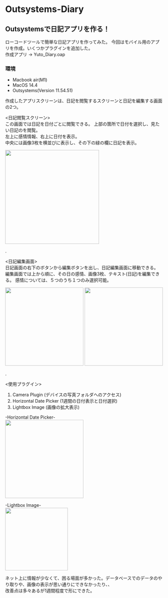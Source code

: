# Outsystems-Diary

##  Outsystemsで日記アプリを作る！


ローコードツールで簡単な日記アプリを作ってみた。
今回はモバイル用のアプリを作成。いくつかプラグインを追加した。  
作成アプリ → Yuto_Diary.oap  

### 環境
*  Macbook air(M1)
*  MacOS 14.4
*  Outsystems(Version 11.54.51)



作成したアプリスクリーンは、日記を閲覧するスクリーンと日記を編集する画面の2つ。


<日記閲覧スクリーン>   
この画面では日記を日付ごとに閲覧できる。
上部の箇所で日付を選択し、見たい日記のを閲覧。  
左上に感情情報、右上に日付を表示。  
中央には画像3枚を横並びに表示し、その下の緑の欄に日記を表示。

<img src="https://github.com/yuto1201-UESG/Outsystems-Diary/assets/163832489/1254eda6-d95a-48de-960c-9ec02a311f38" width="300">  


.

  
<日記編集画面>  
日記画面の右下のボタンから編集ボタンを出し、日記編集画面に移動できる。
編集画面では上から順に、その日の感情、画像3枚、テキスト(日記)を編集できる。
感情については、５つのうち１つのみ選択可能。

 
<img src="https://github.com/yuto1201-UESG/Outsystems-Diary/assets/163832489/959d4971-349a-4525-be9f-b4785fea865e" width="250">
<img src="https://github.com/yuto1201-UESG/Outsystems-Diary/assets/163832489/55507426-c1e9-4a5d-91a7-217209a8ce15" width="250">


.

<使用プラグイン>
1.  Camera Plugin (デバイスの写真フォルダへのアクセス)
2.  Horizontal Date Picker (1週間の日付表示と日付選択)
3.  Lightbox Image (画像の拡大表示)

-Horizontal Date Picker-  
<img src="https://github.com/yuto1201-UESG/Outsystems-Diary/assets/163832489/c82a1838-9b10-47b6-9d13-bacc576988d7" width="250">

-Lightbox Image-  
<img src="https://github.com/yuto1201-UESG/Outsystems-Diary/assets/163832489/21923cd2-5d3c-4dff-98ee-9cb73db921ce" width="200">



ネット上に情報が少なくて、困る場面が多かった。データベースでのデータのやり取りや、画像の表示が思い通りにできなかったり、、  
改善点は多々あるが1週間程度で形にできた。












